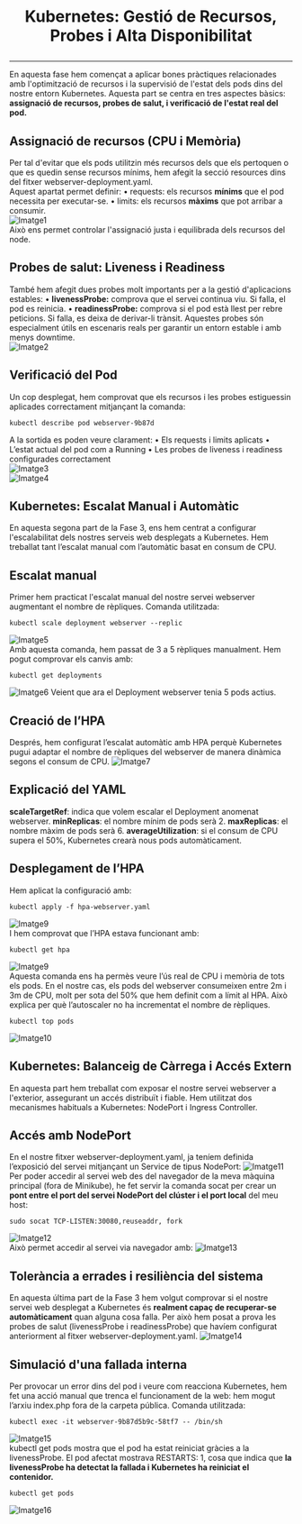# <p align="center"> Kubernetes: Gestió de Recursos, Probes i Alta Disponibilitat </p>
------------
En aquesta fase hem començat a aplicar bones pràctiques relacionades amb l'optimització de recursos i la supervisió de l'estat dels pods dins del nostre entorn Kubernetes. Aquesta part se centra en tres aspectes bàsics: **assignació de recursos, probes de salut, i verificació de l'estat real del pod.**

## Assignació de recursos (CPU i Memòria)
Per tal d'evitar que els pods utilitzin més recursos dels que els pertoquen o que es quedin sense recursos mínims, hem afegit la secció resources dins del fitxer webserver-deployment.yaml.
<br>
Aquest apartat permet definir:
•	requests: els recursos **mínims** que el pod necessita per executar-se.
•	limits: els recursos **màxims** que pot arribar a consumir.
<br>
![Imatge1](Imatges/1.png)
<br>
Això ens permet controlar l'assignació justa i equilibrada dels recursos del node.
## Probes de salut: Liveness i Readiness
També hem afegit dues probes molt importants per a la gestió d'aplicacions estables:
•	**livenessProbe:** comprova que el servei continua viu. Si falla, el pod es reinicia.
•	**readinessProbe:** comprova si el pod està llest per rebre peticions. Si falla, es deixa de derivar-li trànsit.
Aquestes probes són especialment útils en escenaris reals per garantir un entorn estable i amb menys downtime.
<br>
![Imatge2](Imatges/2.png)
<br>
## Verificació del Pod
Un cop desplegat, hem comprovat que els recursos i les probes estiguessin aplicades correctament mitjançant la comanda:
```
kubectl describe pod webserver-9b87d
```
A la sortida es poden veure clarament:
•	Els requests i limits aplicats
•	L’estat actual del pod com a Running
•	Les probes de liveness i readiness configurades correctament
<br>
![Imatge3](Imatges/3.png)
<br>
![Imatge4](Imatges/4.png)
<br>
## Kubernetes: Escalat Manual i Automàtic
En aquesta segona part de la Fase 3, ens hem centrat a configurar l'escalabilitat dels nostres serveis web desplegats a Kubernetes. Hem treballat tant l’escalat manual com l’automàtic basat en consum de CPU.
## Escalat manual
Primer hem practicat l'escalat manual del nostre servei webserver augmentant el nombre de rèpliques.
Comanda utilitzada:
```
kubectl scale deployment webserver --replic
```
![Imatge5](Imatges/5.png)
<br>
Amb aquesta comanda, hem passat de 3 a 5 rèpliques manualment.
Hem pogut comprovar els canvis amb:
```
kubectl get deployments
```
![Imatge6](Imatges/6.png)
Veient que ara el Deployment webserver tenia 5 pods actius.
## Creació de l’HPA
Després, hem configurat l’escalat automàtic amb HPA perquè Kubernetes pugui adaptar el nombre de rèpliques del webserver de manera dinàmica segons el consum de CPU.
![Imatge7](Imatges/7.png)
## Explicació del YAML
**scaleTargetRef**: indica que volem escalar el Deployment anomenat webserver.
**minReplicas**: el nombre mínim de pods serà 2.
**maxReplicas**: el nombre màxim de pods serà 6.
**averageUtilization**: si el consum de CPU supera el 50%, Kubernetes crearà nous pods automàticament.
## Desplegament de l’HPA
Hem aplicat la configuració amb:
```
kubectl apply -f hpa-webserver.yaml
```
![Imatge9](Imatges/8.png)
<br>
I hem comprovat que l’HPA estava funcionant amb:
```
kubectl get hpa
```
![Imatge9](Imatges/9.png)
<br>
Aquesta comanda ens ha permès veure l’ús real de CPU i memòria de tots els pods. En el nostre cas, els pods del webserver consumeixen entre 2m i 3m de CPU, molt per sota del 50% que hem definit com a límit al HPA. Això explica per què l’autoscaler no ha incrementat el nombre de rèpliques.
```
kubectl top pods
```
![Imatge10](Imatges/10.png)
<br>
## Kubernetes: Balanceig de Càrrega i Accés Extern
En aquesta part hem treballat com exposar el nostre servei webserver a l'exterior, assegurant un accés distribuït i fiable. Hem utilitzat dos mecanismes habituals a Kubernetes: NodePort i Ingress Controller.
## Accés amb NodePort
En el nostre fitxer webserver-deployment.yaml, ja teníem definida l’exposició del servei mitjançant un Service de tipus NodePort:
![Imatge11](Imatges/11.png)
<br>
Per poder accedir al servei web des del navegador de la meva màquina principal (fora de Minikube), he fet servir la comanda socat per crear un **pont entre el port del servei NodePort del clúster i el port local** del meu host:
```
sudo socat TCP-LISTEN:30080,reuseaddr, fork
```
![Imatge12](Imatges/12.png)
<br>
Això permet accedir al servei via navegador amb:
![Imatge13](Imatges/13.png)
<br>
## Tolerància a errades i resiliència del sistema
En aquesta última part de la Fase 3 hem volgut comprovar si el nostre servei web desplegat a Kubernetes és **realment capaç de recuperar-se automàticament** quan alguna cosa falla. Per això hem posat a prova les probes de salut (livenessProbe i readinessProbe) que havíem configurat anteriorment al fitxer webserver-deployment.yaml.
![Imatge14](Imatges/14.png)
<br>
## Simulació d'una fallada interna
Per provocar un error dins del pod i veure com reacciona Kubernetes, hem fet una acció manual que trenca el funcionament de la web: hem mogut l’arxiu index.php fora de la carpeta pública.
Comanda utilitzada:
```
kubectl exec -it webserver-9b87d5b9c-58tf7 -- /bin/sh
```
![Imatge15](Imatges/15.png)
<br>
kubectl get pods mostra que el pod ha estat reiniciat gràcies a la livenessProbe.
El pod afectat mostrava RESTARTS: 1, cosa que indica que **la livenessProbe ha detectat la fallada i Kubernetes ha reiniciat el contenidor.**
```
kubectl get pods
```
![Imatge16](Imatges/16.png)
